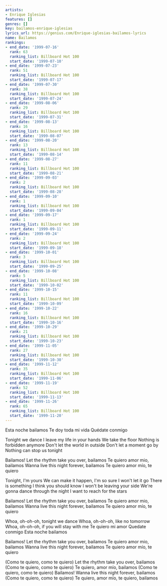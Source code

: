 ```yaml
---
artists:
- Enrique Iglesias
features: []
genres: []
key: bailamos-enrique-iglesias
lyrics_url: https://genius.com/Enrique-iglesias-bailamos-lyrics
name: Bailamos
rankings:
- end_date: '1999-07-16'
  rank: 63
  ranking_list: Billboard Hot 100
  start_date: '1999-07-10'
- end_date: '1999-07-23'
  rank: 51
  ranking_list: Billboard Hot 100
  start_date: '1999-07-17'
- end_date: '1999-07-30'
  rank: 38
  ranking_list: Billboard Hot 100
  start_date: '1999-07-24'
- end_date: '1999-08-06'
  rank: 29
  ranking_list: Billboard Hot 100
  start_date: '1999-07-31'
- end_date: '1999-08-13'
  rank: 16
  ranking_list: Billboard Hot 100
  start_date: '1999-08-07'
- end_date: '1999-08-20'
  rank: 13
  ranking_list: Billboard Hot 100
  start_date: '1999-08-14'
- end_date: '1999-08-27'
  rank: 11
  ranking_list: Billboard Hot 100
  start_date: '1999-08-21'
- end_date: '1999-09-03'
  rank: 2
  ranking_list: Billboard Hot 100
  start_date: '1999-08-28'
- end_date: '1999-09-10'
  rank: 1
  ranking_list: Billboard Hot 100
  start_date: '1999-09-04'
- end_date: '1999-09-17'
  rank: 1
  ranking_list: Billboard Hot 100
  start_date: '1999-09-11'
- end_date: '1999-09-24'
  rank: 2
  ranking_list: Billboard Hot 100
  start_date: '1999-09-18'
- end_date: '1999-10-01'
  rank: 3
  ranking_list: Billboard Hot 100
  start_date: '1999-09-25'
- end_date: '1999-10-08'
  rank: 5
  ranking_list: Billboard Hot 100
  start_date: '1999-10-02'
- end_date: '1999-10-15'
  rank: 11
  ranking_list: Billboard Hot 100
  start_date: '1999-10-09'
- end_date: '1999-10-22'
  rank: 16
  ranking_list: Billboard Hot 100
  start_date: '1999-10-16'
- end_date: '1999-10-29'
  rank: 21
  ranking_list: Billboard Hot 100
  start_date: '1999-10-23'
- end_date: '1999-11-05'
  rank: 27
  ranking_list: Billboard Hot 100
  start_date: '1999-10-30'
- end_date: '1999-11-12'
  rank: 35
  ranking_list: Billboard Hot 100
  start_date: '1999-11-06'
- end_date: '1999-11-19'
  rank: 52
  ranking_list: Billboard Hot 100
  start_date: '1999-11-13'
- end_date: '1999-11-26'
  rank: 65
  ranking_list: Billboard Hot 100
  start_date: '1999-11-20'
---
```

Esta noche bailamos
Te doy toda mi vida
Quédate conmigo


Tonight we dance
I leave my life in your hands
We take the floor
Nothing is forbidden anymore
Don't let the world in outside
Don't let a moment go by
Nothing can stop us tonight


Bailamos!
Let the rhythm take you over, bailamos
Te quiero amor mio, bailamos
Wanna live this night forever, bailamos
Te quiero amor mío, te quiero


Tonight, I'm yours
We can make it happen, I'm so sure
I won't let it go
There is something I think you should know
I won't be leaving your side
We're gonna dance through the night
I want to reach for the stars


Bailamos!
Let the rhythm take you over, bailamos
Te quiero amor mio, bailamos
Wanna live this night forever, bailamos
Te quiero amor mío, te quiero


Whoa, oh-oh-oh, tonight we dance
Whoa, oh-oh-oh, like no tomorrow
Whoa, oh-oh-oh, if you will stay with me
Te quiero mi amor
Quedate conmigo
Esta noche bailamos


Bailamos!
Let the rhythm take you over, bailamos
Te quiero amor mio, bailamos
Wanna live this night forever, bailamos
Te quiero amor mío, te quiero


(Como te quiero, como te quiero)
Let the rhythm take you over, bailamos
(Como te quiero, como te quiero)
Te quiero, amor mío, bailamos
(Como te quiero, como te quiero)
Bailamos! Wanna live this night forever, bailamos
(Como te quiero, como te quiero)
Te quiero, amor mío, te quiero, bailamos
